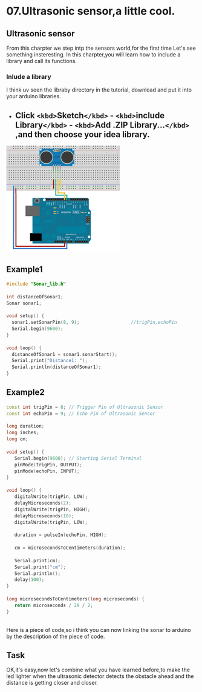 # 07.Ultrasonic sensor,a little cool.
## Ultrasonic sensor

From this charpter we step intp the sensors world,for the first time Let's see something insteresting.
In this charpter,you will learn how to include a library and call its functions.

### Inlude a library

I think uv seen the libraby directory in the tutorial, download and put it into your arduino libraries.

- Click `<kbd>`Sketch`</kbd>` - `<kbd>`include Library`</kbd>` - `<kbd>`Add .ZIP Library...`</kbd>` ,and then choose your idea library.
  ---

<img src="pics/demoPics/HC-SR04-3.png">

## Example1

```C++
#include "Sonar_lib.h"

int distanceOfSonar1;
Sonar sonar1;

void setup() {
  sonar1.setSonarPin(8, 9);                   //trigPin,echoPin
  Serial.begin(9600);
}

void loop() {
  distanceOfSonar1 = sonar1.sonarStart();
  Serial.print("Distance1: ");
  Serial.println(distanceOfSonar1);
}
```

## Example2 
```C++
const int trigPin = 8; // Trigger Pin of Ultrasonic Sensor
const int echoPin = 9; // Echo Pin of Ultrasonic Sensor

long duration;
long inches;
long cm; 

void setup() {
   Serial.begin(9600); // Starting Serial Terminal
   pinMode(trigPin, OUTPUT);
   pinMode(echoPin, INPUT);
}

void loop() {
   digitalWrite(trigPin, LOW);
   delayMicroseconds(2);
   digitalWrite(trigPin, HIGH);
   delayMicroseconds(10);
   digitalWrite(trigPin, LOW);
  
   duration = pulseIn(echoPin, HIGH); 

   cm = microsecondsToCentimeters(duration);

   Serial.print(cm);
   Serial.print("cm");
   Serial.println();
   delay(100);
}

long microsecondsToCentimeters(long microseconds) {
   return microseconds / 29 / 2;
}
  
```
Here is a piece of code,so i think you can now linking the sonar to arduino by the description of the piece of code.  


## Task
OK,it's easy,now let's combine what you have learned before,to make the led lighter when the ultrasonic detector detects the obstacle ahead and the distance is getting closer and closer.
